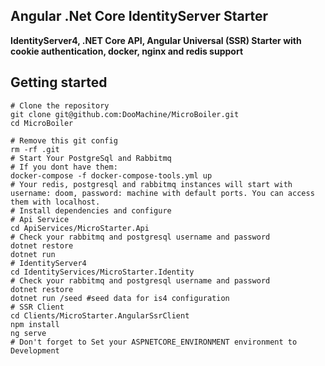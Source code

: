 Angular .Net Core IdentityServer Starter
---------------

<b>IdentityServer4, .NET Core API, Angular Universal (SSR) Starter with cookie authentication, docker, nginx and redis support</b>

Getting started
---------------

```
# Clone the repository
git clone git@github.com:DooMachine/MicroBoiler.git
cd MicroBoiler

# Remove this git config
rm -rf .git 
# Start Your PostgreSql and Rabbitmq
# If you dont have them:
docker-compose -f docker-compose-tools.yml up
# Your redis, postgresql and rabbitmq instances will start with username: doom, password: machine with default ports. You can access them with localhost.
# Install dependencies and configure
# Api Service
cd ApiServices/MicroStarter.Api
# Check your rabbitmq and postgresql username and password
dotnet restore
dotnet run
# IdentityServer4
cd IdentityServices/MicroStarter.Identity
# Check your rabbitmq and postgresql username and password
dotnet restore
dotnet run /seed #seed data for is4 configuration
# SSR Client
cd Clients/MicroStarter.AngularSsrClient
npm install
ng serve
# Don't forget to Set your ASPNETCORE_ENVIRONMENT environment to Development


